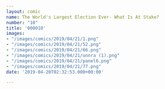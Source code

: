 ```yaml
---
layout: comic
name: The World's Largest Election Ever- What Is At Stake?
number: "10"
title: '000010'
images:
- "/images/comics/2019/04/21/1.png"
- "/images/comics/2019/04/21/52.png"
- "/images/comics/2019/04/21/66.png"
- "/images/comics/2019/04/21/unnra (1).png"
- "/images/comics/2019/04/21/panel6.png"
- "/images/comics/2019/04/21/77.png"
date: '2019-04-20T02:32:53.000+00:00'

---
```

